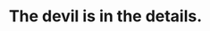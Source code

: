 ---
# 主页的配置
layout: myHome # 自定义主页
heroImage: /logo.png
actionText: 欢迎进入 →
actionLink: /blog/
title: The devil is in the details.

# 是否启用默认主题的主页
# home: true
# heroImage: /hero.svg
# actionText: Welcome →
# actionLink: /zh/guide/
# features:
# - title: 简洁至上
#   details: 以 Markdown 为中心的项目结构，以最少的配置帮助你专注于写作。
# - title: Vue驱动
#   details: 享受 Vue + webpack 的开发体验，在 Markdown 中使用 Vue 组件，同时可以使用 Vue 来开发自定义主题。
# - title: 高性能
#   details: VuePress 为每个页面预渲染生成静态的 HTML，同时在页面被加载的时候，将作为 SPA 运行。
# footer: MIT Licensed | Copyright © 2018-present Evan You
---